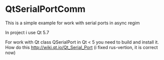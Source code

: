 # QtSerialPortComm
This is a simple example for work with serial ports in async regim

In project i use Qt 5.7

For work with Qt class QSerialPort in Qt < 5 you need to build and install it.
How do this http://wiki.qt.io/Qt_Serial_Port (i fixed rus-vertion, it is correct now)
